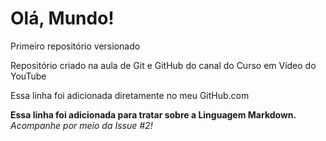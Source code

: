 # Olá, Mundo!
 Primeiro repositório versionado

Repositório criado na aula de Git e GitHub do canal do Curso em Vídeo do YouTube

Essa linha foi adicionada diretamente no meu GitHub.com

**Essa linha foi adicionada para tratar sobre a Linguagem Markdown.**
_Acompanhe por meio da Issue #2!_
